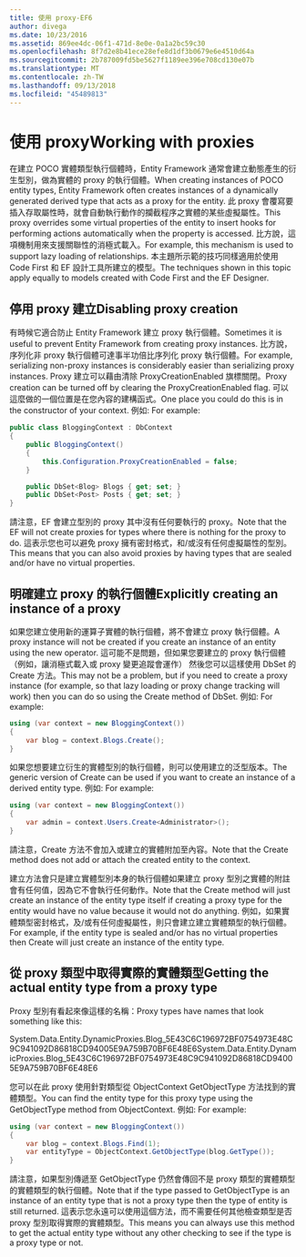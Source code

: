 ```yaml
---
title: 使用 proxy-EF6
author: divega
ms.date: 10/23/2016
ms.assetid: 869ee4dc-06f1-471d-8e0e-0a1a2bc59c30
ms.openlocfilehash: 8f7d2e8b41ece28efe8d1df3b0679e6e4510d64a
ms.sourcegitcommit: 2b787009fd5be5627f1189ee396e708cd130e07b
ms.translationtype: MT
ms.contentlocale: zh-TW
ms.lasthandoff: 09/13/2018
ms.locfileid: "45489813"
---
```

# <a name="working-with-proxies"></a><span data-ttu-id="0dd47-102">使用 proxy</span><span class="sxs-lookup"><span data-stu-id="0dd47-102">Working with proxies</span></span>
<span data-ttu-id="0dd47-103">在建立 POCO 實體類型執行個體時，Entity Framework 通常會建立動態產生的衍生型別，做為實體的 proxy 的執行個體。</span><span class="sxs-lookup"><span data-stu-id="0dd47-103">When creating instances of POCO entity types, Entity Framework often creates instances of a dynamically generated derived type that acts as a proxy for the entity.</span></span> <span data-ttu-id="0dd47-104">此 proxy 會覆寫要插入存取屬性時，就會自動執行動作的攔截程序之實體的某些虛擬屬性。</span><span class="sxs-lookup"><span data-stu-id="0dd47-104">This proxy overrides some virtual properties of the entity to insert hooks for performing actions automatically when the property is accessed.</span></span> <span data-ttu-id="0dd47-105">比方說，這項機制用來支援關聯性的消極式載入。</span><span class="sxs-lookup"><span data-stu-id="0dd47-105">For example, this mechanism is used to support lazy loading of relationships.</span></span> <span data-ttu-id="0dd47-106">本主題所示範的技巧同樣適用於使用 Code First 和 EF 設計工具所建立的模型。</span><span class="sxs-lookup"><span data-stu-id="0dd47-106">The techniques shown in this topic apply equally to models created with Code First and the EF Designer.</span></span>  

## <a name="disabling-proxy-creation"></a><span data-ttu-id="0dd47-107">停用 proxy 建立</span><span class="sxs-lookup"><span data-stu-id="0dd47-107">Disabling proxy creation</span></span>  

<span data-ttu-id="0dd47-108">有時候它適合防止 Entity Framework 建立 proxy 執行個體。</span><span class="sxs-lookup"><span data-stu-id="0dd47-108">Sometimes it is useful to prevent Entity Framework from creating proxy instances.</span></span> <span data-ttu-id="0dd47-109">比方說，序列化非 proxy 執行個體可達事半功倍比序列化 proxy 執行個體。</span><span class="sxs-lookup"><span data-stu-id="0dd47-109">For example, serializing non-proxy instances is considerably easier than serializing proxy instances.</span></span> <span data-ttu-id="0dd47-110">Proxy 建立可以藉由清除 ProxyCreationEnabled 旗標關閉。</span><span class="sxs-lookup"><span data-stu-id="0dd47-110">Proxy creation can be turned off by clearing the ProxyCreationEnabled flag.</span></span> <span data-ttu-id="0dd47-111">可以這麼做的一個位置是在您內容的建構函式。</span><span class="sxs-lookup"><span data-stu-id="0dd47-111">One place you could do this is in the constructor of your context.</span></span> <span data-ttu-id="0dd47-112">例如: </span><span class="sxs-lookup"><span data-stu-id="0dd47-112">For example:</span></span>  

``` csharp
public class BloggingContext : DbContext
{
    public BloggingContext()
    {
        this.Configuration.ProxyCreationEnabled = false;
    }  

    public DbSet<Blog> Blogs { get; set; }
    public DbSet<Post> Posts { get; set; }
}
```  

<span data-ttu-id="0dd47-113">請注意，EF 會建立型別的 proxy 其中沒有任何要執行的 proxy。</span><span class="sxs-lookup"><span data-stu-id="0dd47-113">Note that the EF will not create proxies for types where there is nothing for the proxy to do.</span></span> <span data-ttu-id="0dd47-114">這表示您也可以避免 proxy 擁有密封格式，和/或沒有任何虛擬屬性的型別。</span><span class="sxs-lookup"><span data-stu-id="0dd47-114">This means that you can also avoid proxies by having types that are sealed and/or have no virtual properties.</span></span>  

## <a name="explicitly-creating-an-instance-of-a-proxy"></a><span data-ttu-id="0dd47-115">明確建立 proxy 的執行個體</span><span class="sxs-lookup"><span data-stu-id="0dd47-115">Explicitly creating an instance of a proxy</span></span>  

<span data-ttu-id="0dd47-116">如果您建立使用新的運算子實體的執行個體，將不會建立 proxy 執行個體。</span><span class="sxs-lookup"><span data-stu-id="0dd47-116">A proxy instance will not be created if you create an instance of an entity using the new operator.</span></span> <span data-ttu-id="0dd47-117">這可能不是問題，但如果您要建立的 proxy 執行個體 （例如，讓消極式載入或 proxy 變更追蹤會運作） 然後您可以這樣使用 DbSet 的 Create 方法。</span><span class="sxs-lookup"><span data-stu-id="0dd47-117">This may not be a problem, but if you need to create a proxy instance (for example, so that lazy loading or proxy change tracking will work) then you can do so using the Create method of DbSet.</span></span> <span data-ttu-id="0dd47-118">例如: </span><span class="sxs-lookup"><span data-stu-id="0dd47-118">For example:</span></span>  

``` csharp
using (var context = new BloggingContext())
{
    var blog = context.Blogs.Create();
}
```  

<span data-ttu-id="0dd47-119">如果您想要建立衍生的實體型別的執行個體，則可以使用建立的泛型版本。</span><span class="sxs-lookup"><span data-stu-id="0dd47-119">The generic version of Create can be used if you want to create an instance of a derived entity type.</span></span> <span data-ttu-id="0dd47-120">例如: </span><span class="sxs-lookup"><span data-stu-id="0dd47-120">For example:</span></span>  

``` csharp
using (var context = new BloggingContext())
{
    var admin = context.Users.Create<Administrator>();
}
```  

<span data-ttu-id="0dd47-121">請注意，Create 方法不會加入或建立的實體附加至內容。</span><span class="sxs-lookup"><span data-stu-id="0dd47-121">Note that the Create method does not add or attach the created entity to the context.</span></span>  

<span data-ttu-id="0dd47-122">建立方法會只是建立實體型別本身的執行個體如果建立 proxy 型別之實體的附註會有任何值，因為它不會執行任何動作。</span><span class="sxs-lookup"><span data-stu-id="0dd47-122">Note that the Create method will just create an instance of the entity type itself if creating a proxy type for the entity would have no value because it would not do anything.</span></span> <span data-ttu-id="0dd47-123">例如，如果實體類型密封格式，及/或有任何虛擬屬性，則只會建立建立實體類型的執行個體。</span><span class="sxs-lookup"><span data-stu-id="0dd47-123">For example, if the entity type is sealed and/or has no virtual properties then Create will just create an instance of the entity type.</span></span>  

## <a name="getting-the-actual-entity-type-from-a-proxy-type"></a><span data-ttu-id="0dd47-124">從 proxy 類型中取得實際的實體類型</span><span class="sxs-lookup"><span data-stu-id="0dd47-124">Getting the actual entity type from a proxy type</span></span>  

<span data-ttu-id="0dd47-125">Proxy 型別有看起來像這樣的名稱：</span><span class="sxs-lookup"><span data-stu-id="0dd47-125">Proxy types have names that look something like this:</span></span>  

<span data-ttu-id="0dd47-126">System.Data.Entity.DynamicProxies.Blog_5E43C6C196972BF0754973E48C9C941092D86818CD94005E9A759B70BF6E48E6</span><span class="sxs-lookup"><span data-stu-id="0dd47-126">System.Data.Entity.DynamicProxies.Blog_5E43C6C196972BF0754973E48C9C941092D86818CD94005E9A759B70BF6E48E6</span></span>  

<span data-ttu-id="0dd47-127">您可以在此 proxy 使用針對類型從 ObjectContext GetObjectType 方法找到的實體類型。</span><span class="sxs-lookup"><span data-stu-id="0dd47-127">You can find the entity type for this proxy type using the GetObjectType method from ObjectContext.</span></span> <span data-ttu-id="0dd47-128">例如: </span><span class="sxs-lookup"><span data-stu-id="0dd47-128">For example:</span></span>  

``` csharp
using (var context = new BloggingContext())
{
    var blog = context.Blogs.Find(1);
    var entityType = ObjectContext.GetObjectType(blog.GetType());
}
```  

<span data-ttu-id="0dd47-129">請注意，如果型別傳遞至 GetObjectType 仍然會傳回不是 proxy 類型的實體類型的實體類型的執行個體。</span><span class="sxs-lookup"><span data-stu-id="0dd47-129">Note that if the type passed to GetObjectType is an instance of an entity type that is not a proxy type then the type of entity is still returned.</span></span> <span data-ttu-id="0dd47-130">這表示您永遠可以使用這個方法，而不需要任何其他檢查類型是否 proxy 型別取得實際的實體類型。</span><span class="sxs-lookup"><span data-stu-id="0dd47-130">This means you can always use this method to get the actual entity type without any other checking to see if the type is a proxy type or not.</span></span>  
